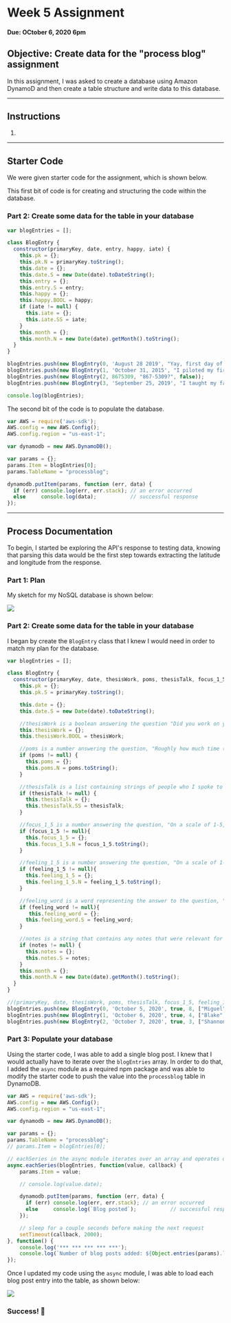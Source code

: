 # Week 5 Assignment
#### Due: OCtober 6, 2020 6pm

## Objective: Create data for the "process blog" assignment

In this assignment, I was asked to create a database using Amazon DynamoD and then create a table structure and write data to this database.

------
## Instructions
1.


------

## Starter Code
We were given starter code for the assignment, which is shown below.

This first bit of code is for creating and structuring the code within the database.

### Part 2: Create some data for the table in your database
```javascript
var blogEntries = [];

class BlogEntry {
  constructor(primaryKey, date, entry, happy, iate) {
    this.pk = {};
    this.pk.N = primaryKey.toString();
    this.date = {};
    this.date.S = new Date(date).toDateString();
    this.entry = {};
    this.entry.S = entry;
    this.happy = {};
    this.happy.BOOL = happy;
    if (iate != null) {
      this.iate = {};
      this.iate.SS = iate;
    }
    this.month = {};
    this.month.N = new Date(date).getMonth().toString();
  }
}

blogEntries.push(new BlogEntry(0, 'August 28 2019', "Yay, first day of class!", true, ["Cheez-Its", "M&Ms"]));
blogEntries.push(new BlogEntry(1, 'October 31, 2015', "I piloted my first solo flight!", true, ["pancakes"]));
blogEntries.push(new BlogEntry(2, 8675309, "867-5309?", false));
blogEntries.push(new BlogEntry(3, 'September 25, 2019', "I taught my favorite students.", true, ["peas", "carrots"]));

console.log(blogEntries);
```

The second bit of the code is to populate the database.

``` javascript
var AWS = require('aws-sdk');
AWS.config = new AWS.Config();
AWS.config.region = "us-east-1";

var dynamodb = new AWS.DynamoDB();

var params = {};
params.Item = blogEntries[0];
params.TableName = "processblog";

dynamodb.putItem(params, function (err, data) {
  if (err) console.log(err, err.stack); // an error occurred
  else     console.log(data);           // successful response
});
```
------

## Process Documentation

To begin, I started be exploring the API's response to testing data, knowing that parsing this data would be the first step towards extracting the latitude and longitude from the response.

### Part 1: Plan
My sketch for my NoSQL database is shown below:

![](table_structure.jpg)

### Part 2: Create some data for the table in your database
I began by create the `BlogEntry` class that I knew I would need in order to match my plan for the database.

```javascript
var blogEntries = [];

class BlogEntry {
  constructor(primaryKey, date, thesisWork, poms, thesisTalk, focus_1_5, feeling_1_5, feeling_word, notes) {
    this.pk = {};
    this.pk.S = primaryKey.toString();

    this.date = {};
    this.date.S = new Date(date).toDateString();

    //thesisWork is a boolean answering the question "Did you work on your thesis today?"
    this.thesisWork = {};
    this.thesisWork.BOOL = thesisWork;

    //poms is a number answering the question, "Roughly how much time (in poms) did you spend on thesis today?"
    if (poms != null) {
      this.poms = {};
      this.poms.N = poms.toString();
    }

    //thesisTalk is a list containing strings of people who I spoke to that day
    if (thesisTalk != null) {
      this.thesisTalk = {};
      this.thesisTalk.SS = thesisTalk;
    }

    //focus_1_5 is a number answering the question, "On a scale of 1-5, with 1 being 'Not Very Focused' and 5 being 'Very Focused', how focused did you feel? "
    if (focus_1_5 != null){
      this.focus_1_5 = {};
      this.focus_1_5.N = focus_1_5.toString();
    }

    //feeling_1_5 is a number answering the question, "On a scale of 1-5, with 1 being 'Feeling Badly' and 5 being 'Feeling Great', how do you feel about your thesis right now?"
    if (feeling_1_5 != null){
      this.feeling_1_5 = {};
      this.feeling_1_5.N = feeling_1_5.toString();
    }

    //feeling_word is a word representing the answer to the question, "How do you feel about your thesis right now?"
    if (feeling_word != null){
       this.feeling_word = {};
      this.feeling_word.S = feeling_word;
    }

    //notes is a string that contains any notes that were relevant for the day
    if (notes != null) {
      this.notes = {};
      this.notes.S = notes;
    }
    this.month = {};
    this.month.N = new Date(date).getMonth().toString();
  }
}

//(primaryKey, date, thesisWork, poms, thesisTalk, focus_1_5, feeling_1_5, feeling_word, notes)
blogEntries.push(new BlogEntry(0, 'October 5, 2020', true, 8, ["Miguel", "Miodrag", "Bill"], 2, 2, "Unsure", "Today was review day and it didn't go well. Left the review feeling drained and like my project was doomed. Am considering switching away from SA."));
blogEntries.push(new BlogEntry(1, 'October 6, 2020', true, 4, ["Blake", "Amy"], 2, 4, "Excited", "I talked to Blake and felt much more reassured about where I am in the process. And my chat with Amy left me feeling so much better about my initial insticts about following water and planning processes in San Antonio."));
blogEntries.push(new BlogEntry(2, 'October 7, 2020', true, 3, ["Shannon"], 2, 4, "Curious", "Did a lot of random googling today and watched part of a recording of a SAWS board meeting, which was fascinating. Talked to Shannon, which was also incredibly clarifying."));

```

### Part 3: Populate your database

Using the starter code, I was able to add a single blog post. I knew that I would actually have to iterate over the `blogEntries` array. In order to do that, I added the `async` module as a required npm package and was able to modify the starter code to push the value into the `processblog` table in DynamoDB.

```javascript
var AWS = require('aws-sdk');
AWS.config = new AWS.Config();
AWS.config.region = "us-east-1";

var dynamodb = new AWS.DynamoDB();

var params = {};
params.TableName = "processblog";
// params.Item = blogEntries[0];

// eachSeries in the async module iterates over an array and operates on each item in the array in series
async.eachSeries(blogEntries, function(value, callback) {
    params.Item = value;

    // console.log(value.date);

    dynamodb.putItem(params, function (err, data) {
      if (err) console.log(err, err.stack); // an error occurred
      else     console.log(`Blog posted`);           // successful response
    });

    // sleep for a couple seconds before making the next request
    setTimeout(callback, 2000);
}, function() {
    console.log('*** *** *** *** ***');
    console.log(`Number of blog posts added: ${Object.entries(params).length}`);
});
```

Once I updated my code using the `async` module, I was able to load each blog post entry into the table, as shown below:

![](processBlog_populatedTable.png)

### Success! 👾
